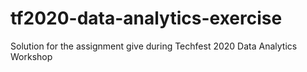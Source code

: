 # tf2020-data-analytics-exercise
Solution for the assignment give during Techfest 2020 Data Analytics Workshop
